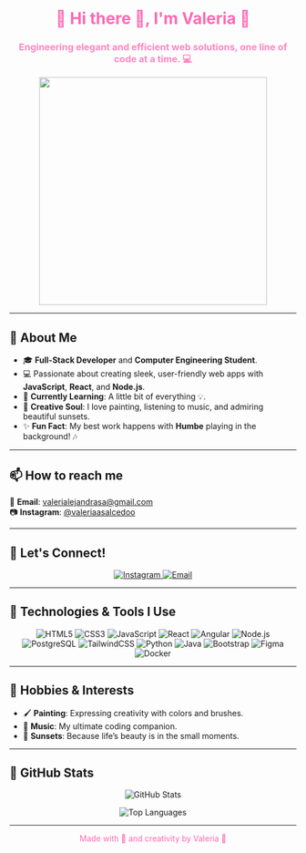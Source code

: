 <h1 align="center" style="color: #ff69b4;">🌸 Hi there 👋, I'm Valeria 🌸</h1>
<h3 align="center" style="color: #ff85c0;">Engineering elegant and efficient web solutions, one line of code at a time. 💻</h3>

<p align="center">
  <img src="https://media3.giphy.com/media/v1.Y2lkPTc5MGI3NjExNjF6NmoyamFsNTF3enI1azZoNXhqMXkzOW4wZTE5dTY4eDgzd2FrdiZlcD12MV9pbnRlcm5hbF9naWZfYnlfaWQmY3Q9Zw/vzO0Vc8b2VBLi/giphy.gif" width="400" />
</p>

---

## 🌷 About Me
- 🎓 **Full-Stack Developer** and **Computer Engineering Student**.  
- 💻 Passionate about creating sleek, user-friendly web apps with **JavaScript**, **React**, and **Node.js**.  
- 🌱 **Currently Learning**: A little bit of everything 💡.  
- 🎨 **Creative Soul**: I love painting, listening to music, and admiring beautiful sunsets.  
- ✨ **Fun Fact**: My best work happens with **Humbe** playing in the background! 🎶  

---

## 📫 How to reach me
💌 **Email**: [valerialejandrasa@gmail.com](mailto:valerialejandrasa@gmail.com)  
📷 **Instagram**: [@valeriaasalcedoo](https://instagram.com/valeriaasalcedoo)  

---

## 💖 Let's Connect!
<p align="center">
  <a href="https://instagram.com/valeriaasalcedoo" target="_blank">
    <img src="https://img.shields.io/badge/Instagram-%23E4405F?logo=instagram&logoColor=white&style=for-the-badge" alt="Instagram"/>
  </a>
  <a href="mailto:valerialejandrasa@gmail.com" target="_blank">
    <img src="https://img.shields.io/badge/Email-%23D14836?logo=gmail&logoColor=white&style=for-the-badge" alt="Email"/>
  </a>
</p>

---

## 🎀 Technologies & Tools I Use
<p align="center">
  <img src="https://img.shields.io/badge/HTML-%23E34F26?style=for-the-badge&logo=html5&logoColor=white" alt="HTML5" />
  <img src="https://img.shields.io/badge/CSS-%231572B6?style=for-the-badge&logo=css3&logoColor=white" alt="CSS3" />
  <img src="https://img.shields.io/badge/JavaScript-%23F7DF1E?style=for-the-badge&logo=javascript&logoColor=black" alt="JavaScript" />
  <img src="https://img.shields.io/badge/React-%2361DAFB?style=for-the-badge&logo=react&logoColor=black" alt="React" />
  <img src="https://img.shields.io/badge/Angular-%23DD0031?style=for-the-badge&logo=angular&logoColor=white" alt="Angular" />
  <img src="https://img.shields.io/badge/Node.js-%23339933?style=for-the-badge&logo=node.js&logoColor=white" alt="Node.js" />
  <img src="https://img.shields.io/badge/PostgreSQL-%23316192?style=for-the-badge&logo=postgresql&logoColor=white" alt="PostgreSQL" />
  <img src="https://img.shields.io/badge/TailwindCSS-%2338B2AC?style=for-the-badge&logo=tailwind-css&logoColor=white" alt="TailwindCSS" />
  <img src="https://img.shields.io/badge/Python-%233776AB?style=for-the-badge&logo=python&logoColor=white" alt="Python" />
  <img src="https://img.shields.io/badge/Java-%23ED8B00?style=for-the-badge&logo=java&logoColor=white" alt="Java" />
  <img src="https://img.shields.io/badge/Bootstrap-%23563D7C?style=for-the-badge&logo=bootstrap&logoColor=white" alt="Bootstrap" />
  <img src="https://img.shields.io/badge/Figma-%23F24E1E?style=for-the-badge&logo=figma&logoColor=white" alt="Figma" />
  <img src="https://img.shields.io/badge/Docker-%232496ED?style=for-the-badge&logo=docker&logoColor=white" alt="Docker" />
</p>

---

## 🌸 Hobbies & Interests
- 🖌️ **Painting**: Expressing creativity with colors and brushes.  
- 🎵 **Music**: My ultimate coding companion.  
- 🌅 **Sunsets**: Because life’s beauty is in the small moments.  

---

## 🌟 GitHub Stats
<p align="center">
  <img src="https://github-readme-stats.vercel.app/api?username=valeriaasalcedoo&show_icons=true&theme=dracula" alt="GitHub Stats" />
</p>
<p align="center">
  <img src="https://github-readme-stats.vercel.app/api/top-langs/?username=valeriaasalcedoo&layout=compact&theme=dracula" alt="Top Languages" />
</p>

---

<p align="center" style="color: #ff69b4;">
  Made with 💖 and creativity by Valeria 🌸
</p>
